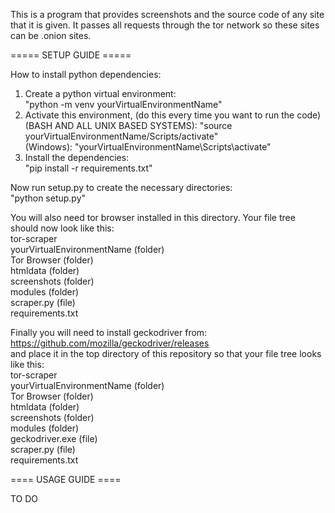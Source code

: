 This is a program that provides screenshots and the source code of any site that it is given. 
It passes all requests through the tor network so these sites can be .onion sites. 

===== SETUP GUIDE =====

How to install python dependencies:
1. Create a python virtual environment: </br>
    "python -m venv yourVirtualEnvironmentName"
2. Activate this environment, (do this every time you want to run the code) </br>
    (BASH AND ALL UNIX BASED SYSTEMS): "source yourVirtualEnvironmentName/Scripts/activate" </br>
    (Windows): "yourVirtualEnvironmentName\Scripts\activate"
3. Install the dependencies: </br>
    "pip install -r requirements.txt"

Now run setup.py to create the necessary directories: </br>
    "python setup.py"

You will also need tor browser installed in this directory. Your file tree should now look like this: </br>
tor-scraper </br>
    yourVirtualEnvironmentName (folder) </br>
    Tor Browser (folder) </br>
    htmldata (folder) </br>
    screenshots (folder) </br>
    modules (folder) </br>
    scraper.py (file) </br>
    requirements.txt </br>

Finally you will need to install geckodriver from: https://github.com/mozilla/geckodriver/releases </br>
and place it in the top directory of this repository so that your file tree looks like this: </br>
tor-scraper </br>
    yourVirtualEnvironmentName (folder) </br>
    Tor Browser (folder) </br>
    htmldata (folder) </br> 
    screenshots (folder) </br>
    modules (folder) </br>
    geckodriver.exe (file) </br>
    scraper.py (file) </br>
    requirements.txt </br>

==== USAGE GUIDE ==== 

TO DO 
